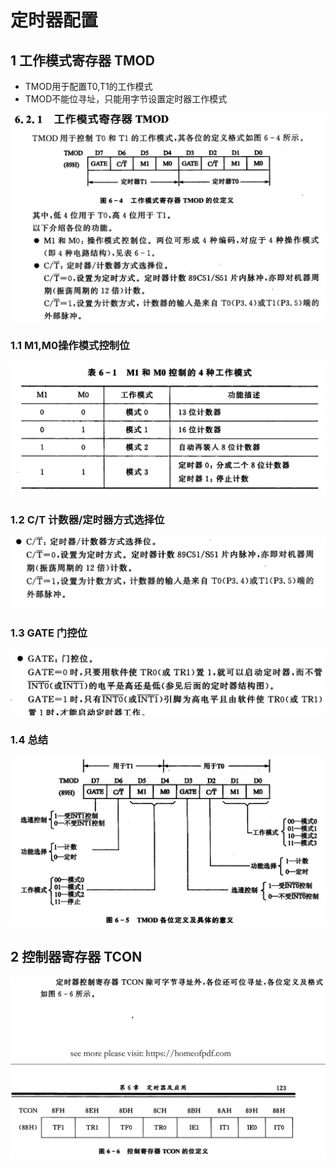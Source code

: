 # 定时器配置

## 1 工作模式寄存器 TMOD

- TMOD用于配置T0,T1的工作模式
- TMOD不能位寻址，只能用字节设置定时器工作模式

![alt text](image-3.png)

### 1.1 M1,M0操作模式控制位

![alt text](image-4.png)

### 1.2 C/T 计数器/定时器方式选择位

![alt text](image-5.png)

### 1.3 GATE 门控位

![alt text](image-6.png)

### 1.4 总结

![alt text](image-7.png)

## 2 控制器寄存器 TCON

![alt text](image-8.png)